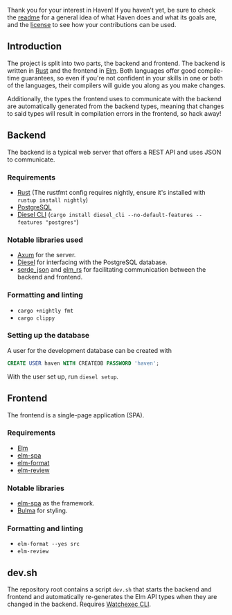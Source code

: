Thank you for your interest in Haven! If you haven't yet, be sure to check the [readme](/README.md) for a general idea of what Haven does and what its goals are, and the [license](/LICENSE) to see how your contributions can be used.

## Introduction

The project is split into two parts, the backend and frontend. The backend is written in [Rust](https://www.rust-lang.org/) and the frontend in [Elm](https://elm-lang.org/). Both languages offer good compile-time guarantees, so even if you're not confident in your skills in one or both of the languages, their compilers will guide you along as you make changes.

Additionally, the types the frontend uses to communicate with the backend are automatically generated from the backend types, meaning that changes to said types will result in compilation errors in the frontend, so hack away!

## Backend

The backend is a typical web server that offers a REST API and uses JSON to communicate.

### Requirements
- [Rust](https://www.rust-lang.org/tools/install) (The rustfmt config requires nightly, ensure it's installed with `rustup install nightly`)
- [PostgreSQL](https://www.postgresql.org/download/)
- [Diesel CLI](https://crates.io/crates/diesel_cli) (`cargo install diesel_cli --no-default-features --features "postgres"`)

### Notable libraries used
- [Axum](https://github.com/tokio-rs/axum) for the server.
- [Diesel](https://diesel.rs/) for interfacing with the PostgreSQL database.
- [serde_json](https://crates.io/crates/serde_json) and [elm_rs](https://crates.io/crates/elm_rs) for facilitating communication between the backend and frontend.

### Formatting and linting
- `cargo +nightly fmt`
- `cargo clippy`

### Setting up the database
A user for the development database can be created with

```sql
CREATE USER haven WITH CREATEDB PASSWORD 'haven';
```

With the user set up, run `diesel setup`.

## Frontend

The frontend is a single-page application (SPA).

### Requirements
- [Elm](https://guide.elm-lang.org/install/elm.html)
- [elm-spa](https://www.elm-spa.dev/guide#installation)
- [elm-format](https://github.com/avh4/elm-format)
- [elm-review](https://github.com/jfmengels/elm-review)

### Notable libraries
- [elm-spa](https://www.elm-spa.dev/) as the framework.
- [Bulma](https://bulma.io/) for styling.

### Formatting and linting
- `elm-format --yes src`
- `elm-review`


## dev.sh
The repository root contains a script `dev.sh` that starts the backend and frontend and automatically re-generates the Elm API types when they are changed in the backend. Requires [Watchexec CLI](https://crates.io/crates/watchexec-cli).
